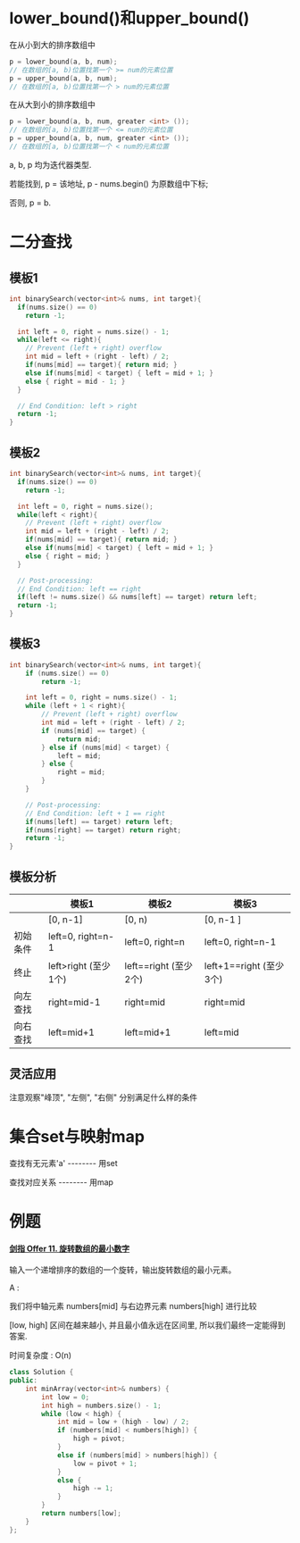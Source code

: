 # lower_bound()和upper_bound()

在从小到大的排序数组中

```cpp
p = lower_bound(a, b, num);
// 在数组的[a, b)位置找第一个 >= num的元素位置
p = upper_bound(a, b, num);
// 在数组的[a, b)位置找第一个 > num的元素位置
```

在从大到小的排序数组中

```cpp
p = lower_bound(a, b, num, greater <int> ());
// 在数组的[a, b)位置找第一个 <= num的元素位置
p = upper_bound(a, b, num, greater <int> ());
// 在数组的[a, b)位置找第一个 < num的元素位置
```

a, b, p 均为迭代器类型.

若能找到, p = 该地址, p - nums.begin() 为原数组中下标; 

否则, p = b.



# 二分查找

## 模板1

```cpp
int binarySearch(vector<int>& nums, int target){
  if(nums.size() == 0)
    return -1;

  int left = 0, right = nums.size() - 1;
  while(left <= right){
    // Prevent (left + right) overflow
    int mid = left + (right - left) / 2;
    if(nums[mid] == target){ return mid; }
    else if(nums[mid] < target) { left = mid + 1; }
    else { right = mid - 1; }
  }

  // End Condition: left > right
  return -1;
}
```



## 模板2

```cpp
int binarySearch(vector<int>& nums, int target){
  if(nums.size() == 0)
    return -1;

  int left = 0, right = nums.size();
  while(left < right){
    // Prevent (left + right) overflow
    int mid = left + (right - left) / 2;
    if(nums[mid] == target){ return mid; }
    else if(nums[mid] < target) { left = mid + 1; }
    else { right = mid; }
  }

  // Post-processing:
  // End Condition: left == right
  if(left != nums.size() && nums[left] == target) return left;
  return -1;
}
```



## 模板3

```cpp
int binarySearch(vector<int>& nums, int target){
    if (nums.size() == 0)
        return -1;

    int left = 0, right = nums.size() - 1;
    while (left + 1 < right){
        // Prevent (left + right) overflow
        int mid = left + (right - left) / 2;
        if (nums[mid] == target) {
            return mid;
        } else if (nums[mid] < target) {
            left = mid;
        } else {
            right = mid;
        }
    }

    // Post-processing:
    // End Condition: left + 1 == right
    if(nums[left] == target) return left;
    if(nums[right] == target) return right;
    return -1;
}
```



## 模板分析

|          | 模板1                | 模板2                 | 模板3                   |
| -------- | -------------------- | --------------------- | ----------------------- |
|          | [0, n-1]             | [0, n)                | [0, n-1 ]               |
| 初始条件 | left=0, right=n-1    | left=0, right=n       | left=0, right=n-1       |
| 终止     | left>right (至少1个) | left==right (至少2个) | left+1==right (至少3个) |
| 向左查找 | right=mid-1          | right=mid             | right=mid               |
| 向右查找 | left=mid+1           | left=mid+1            | left=mid                |



## 灵活应用

注意观察"峰顶", "左侧", "右侧" 分别满足什么样的条件



# 集合set与映射map



查找有无元素'a' -------- 用set

查找对应关系 -------- 用map



# 例题



#### [剑指 Offer 11. 旋转数组的最小数字](https://leetcode-cn.com/problems/xuan-zhuan-shu-zu-de-zui-xiao-shu-zi-lcof/)

输入一个递增排序的数组的一个旋转，输出旋转数组的最小元素。

A : 

我们将中轴元素 numbers[mid] 与右边界元素 numbers[high] 进行比较

[low, high] 区间在越来越小, 并且最小值永远在区间里, 所以我们最终一定能得到答案.

时间复杂度 :  O(n)

```cpp
class Solution {
public:
    int minArray(vector<int>& numbers) {
        int low = 0;
        int high = numbers.size() - 1;
        while (low < high) {
            int mid = low + (high - low) / 2;
            if (numbers[mid] < numbers[high]) {
                high = pivot;
            }
            else if (numbers[mid] > numbers[high]) {
                low = pivot + 1;
            }
            else {
                high -= 1;
            }
        }
        return numbers[low];
    }
};
```

